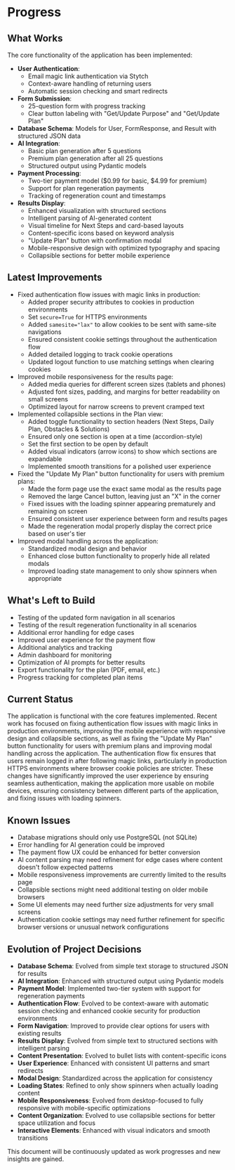 # Progress

## What Works
The core functionality of the application has been implemented:

- **User Authentication**: 
  - Email magic link authentication via Stytch
  - Context-aware handling of returning users
  - Automatic session checking and smart redirects
- **Form Submission**: 
  - 25-question form with progress tracking
  - Clear button labeling with "Get/Update Purpose" and "Get/Update Plan"
- **Database Schema**: Models for User, FormResponse, and Result with structured JSON data
- **AI Integration**: 
  - Basic plan generation after 5 questions
  - Premium plan generation after all 25 questions
  - Structured output using Pydantic models
- **Payment Processing**: 
  - Two-tier payment model ($0.99 for basic, $4.99 for premium)
  - Support for plan regeneration payments
  - Tracking of regeneration count and timestamps
- **Results Display**: 
  - Enhanced visualization with structured sections
  - Intelligent parsing of AI-generated content
  - Visual timeline for Next Steps and card-based layouts
  - Content-specific icons based on keyword analysis
  - "Update Plan" button with confirmation modal
  - Mobile-responsive design with optimized typography and spacing
  - Collapsible sections for better mobile experience

## Latest Improvements
- Fixed authentication flow issues with magic links in production:
  - Added proper security attributes to cookies in production environments
  - Set `secure=True` for HTTPS environments
  - Added `samesite="lax"` to allow cookies to be sent with same-site navigations
  - Ensured consistent cookie settings throughout the authentication flow
  - Added detailed logging to track cookie operations
  - Updated logout function to use matching settings when clearing cookies
- Improved mobile responsiveness for the results page:
  - Added media queries for different screen sizes (tablets and phones)
  - Adjusted font sizes, padding, and margins for better readability on small screens
  - Optimized layout for narrow screens to prevent cramped text
- Implemented collapsible sections in the Plan view:
  - Added toggle functionality to section headers (Next Steps, Daily Plan, Obstacles & Solutions)
  - Ensured only one section is open at a time (accordion-style)
  - Set the first section to be open by default
  - Added visual indicators (arrow icons) to show which sections are expandable
  - Implemented smooth transitions for a polished user experience
- Fixed the "Update My Plan" button functionality for users with premium plans:
  - Made the form page use the exact same modal as the results page
  - Removed the large Cancel button, leaving just an "X" in the corner
  - Fixed issues with the loading spinner appearing prematurely and remaining on screen
  - Ensured consistent user experience between form and results pages
  - Made the regeneration modal properly display the correct price based on user's tier
- Improved modal handling across the application:
  - Standardized modal design and behavior
  - Enhanced close button functionality to properly hide all related modals
  - Improved loading state management to only show spinners when appropriate

## What's Left to Build
- Testing of the updated form navigation in all scenarios
- Testing of the result regeneration functionality in all scenarios
- Additional error handling for edge cases
- Improved user experience for the payment flow
- Additional analytics and tracking
- Admin dashboard for monitoring
- Optimization of AI prompts for better results
- Export functionality for the plan (PDF, email, etc.)
- Progress tracking for completed plan items

## Current Status
The application is functional with the core features implemented. Recent work has focused on fixing authentication flow issues with magic links in production environments, improving the mobile experience with responsive design and collapsible sections, as well as fixing the "Update My Plan" button functionality for users with premium plans and improving modal handling across the application. The authentication flow fix ensures that users remain logged in after following magic links, particularly in production HTTPS environments where browser cookie policies are stricter. These changes have significantly improved the user experience by ensuring seamless authentication, making the application more usable on mobile devices, ensuring consistency between different parts of the application, and fixing issues with loading spinners.

## Known Issues
- Database migrations should only use PostgreSQL (not SQLite)
- Error handling for AI generation could be improved
- The payment flow UX could be enhanced for better conversion
- AI content parsing may need refinement for edge cases where content doesn't follow expected patterns
- Mobile responsiveness improvements are currently limited to the results page
- Collapsible sections might need additional testing on older mobile browsers
- Some UI elements may need further size adjustments for very small screens
- Authentication cookie settings may need further refinement for specific browser versions or unusual network configurations

## Evolution of Project Decisions
- **Database Schema**: Evolved from simple text storage to structured JSON for results
- **AI Integration**: Enhanced with structured output using Pydantic models
- **Payment Model**: Implemented two-tier system with support for regeneration payments
- **Authentication Flow**: Evolved to be context-aware with automatic session checking and enhanced cookie security for production environments
- **Form Navigation**: Improved to provide clear options for users with existing results
- **Results Display**: Evolved from simple text to structured sections with intelligent parsing
- **Content Presentation**: Evolved to bullet lists with content-specific icons
- **User Experience**: Enhanced with consistent UI patterns and smart redirects
- **Modal Design**: Standardized across the application for consistency
- **Loading States**: Refined to only show spinners when actually loading content
- **Mobile Responsiveness**: Evolved from desktop-focused to fully responsive with mobile-specific optimizations
- **Content Organization**: Evolved to use collapsible sections for better space utilization and focus
- **Interactive Elements**: Enhanced with visual indicators and smooth transitions

This document will be continuously updated as work progresses and new insights are gained.
